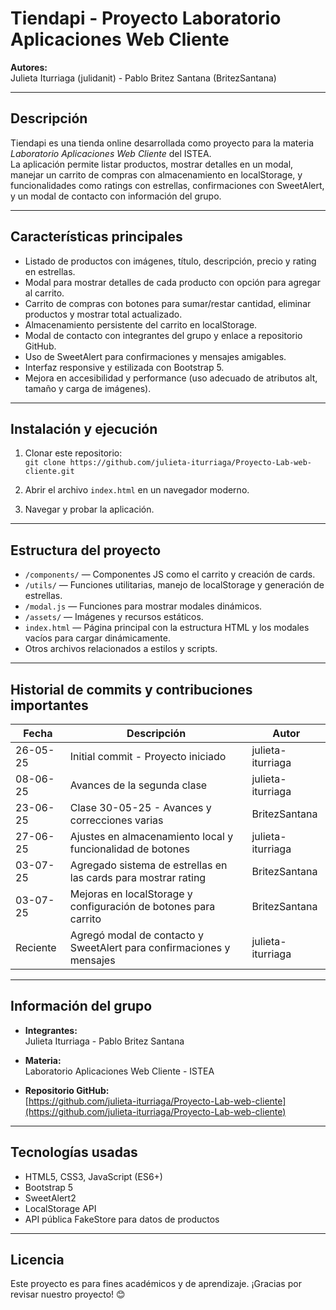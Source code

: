 # Tiendapi - Proyecto Laboratorio Aplicaciones Web Cliente

**Autores:**  
Julieta Iturriaga (julidanit) - Pablo Britez Santana (BritezSantana)

---

## Descripción

Tiendapi es una tienda online desarrollada como proyecto para la materia *Laboratorio Aplicaciones Web Cliente* del ISTEA.  
La aplicación permite listar productos, mostrar detalles en un modal, manejar un carrito de compras con almacenamiento en localStorage, y funcionalidades como ratings con estrellas, confirmaciones con SweetAlert, y un modal de contacto con información del grupo.

---

## Características principales

- Listado de productos con imágenes, título, descripción, precio y rating en estrellas.
- Modal para mostrar detalles de cada producto con opción para agregar al carrito.
- Carrito de compras con botones para sumar/restar cantidad, eliminar productos y mostrar total actualizado.
- Almacenamiento persistente del carrito en localStorage.
- Modal de contacto con integrantes del grupo y enlace a repositorio GitHub.
- Uso de SweetAlert para confirmaciones y mensajes amigables.
- Interfaz responsive y estilizada con Bootstrap 5.
- Mejora en accesibilidad y performance (uso adecuado de atributos alt, tamaño y carga de imágenes).

---

## Instalación y ejecución

1. Clonar este repositorio:  
   `git clone https://github.com/julieta-iturriaga/Proyecto-Lab-web-cliente.git`

2. Abrir el archivo `index.html` en un navegador moderno.

3. Navegar y probar la aplicación.

---

## Estructura del proyecto

- `/components/` — Componentes JS como el carrito y creación de cards.
- `/utils/` — Funciones utilitarias, manejo de localStorage y generación de estrellas.
- `/modal.js` — Funciones para mostrar modales dinámicos.
- `/assets/` — Imágenes y recursos estáticos.
- `index.html` — Página principal con la estructura HTML y los modales vacíos para cargar dinámicamente.
- Otros archivos relacionados a estilos y scripts.

---

## Historial de commits y contribuciones importantes

| Fecha    | Descripción                                                  | Autor              |
|----------|--------------------------------------------------------------|--------------------|
| 26-05-25 | Initial commit - Proyecto iniciado                              | julieta-iturriaga |
| 08-06-25 | Avances de la segunda clase                                     | julieta-iturriaga |
| 23-06-25 | Clase 30-05-25 - Avances y correcciones varias                  | BritezSantana     |
| 27-06-25 | Ajustes en almacenamiento local y funcionalidad de botones      | julieta-iturriaga |
| 03-07-25 | Agregado sistema de estrellas en las cards para mostrar rating  | BritezSantana     |
| 03-07-25 | Mejoras en localStorage y configuración de botones para carrito | BritezSantana     |
| Reciente | Agregó modal de contacto y SweetAlert para confirmaciones y mensajes | julieta-iturriaga |

---

## Información del grupo

- **Integrantes:**  
  Julieta Iturriaga - Pablo Britez Santana

- **Materia:**  
  Laboratorio Aplicaciones Web Cliente - ISTEA

- **Repositorio GitHub:**  
  [https://github.com/julieta-iturriaga/Proyecto-Lab-web-cliente](https://github.com/julieta-iturriaga/Proyecto-Lab-web-cliente)

---

## Tecnologías usadas

- HTML5, CSS3, JavaScript (ES6+)
- Bootstrap 5
- SweetAlert2
- LocalStorage API
- API pública FakeStore para datos de productos

---

## Licencia

Este proyecto es para fines académicos y de aprendizaje.
¡Gracias por revisar nuestro proyecto! 😊
